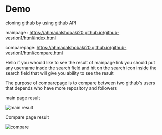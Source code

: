 # Demo
cloning github by using github API

mainpage : https://ahmadalshobaki20.github.io/github-vesrion1/html/index.html

comparepage: https://ahmadalshobaki20.github.io/github-vesrion1/html/compare.html

Hello if you whould like to see the result of mainpage link you should put any username insde the search field and hit on the search icon inside the search field that will give you ability to see the result 

The purpose of comparepage is to compare between two github's users that depends who have more repository and followers


main page result

![main result](https://github.com/AhmadAlshobaki20/github-vesrion1/assets/127348872/d37718fe-6980-4205-8b2d-4569494df95a)

Compare page result

![compare](https://github.com/AhmadAlshobaki20/github-vesrion1/assets/127348872/9cce0af3-978a-4144-91e4-1bd51adb4172)
